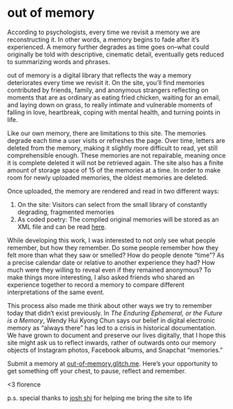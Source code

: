 # out of memory

According to psychologists, every time we revisit a memory we are reconstructing it. In other words, a memory begins to fade after it’s experienced. A memory further degrades as time goes on–what could originally be told with descriptive, cinematic detail, eventually gets reduced to summarizing words and phrases. 
 
out of memory is a digital library that reflects the way a memory deteriorates every time we revisit it. On the site, you’ll find memories contributed by friends, family, and anonymous strangers reflecting on moments that are as ordinary as eating fried chicken, waiting for an email, and laying down on grass, to really intimate and vulnerable moments of falling in love, heartbreak, coping with mental health, and turning points in life.
 
Like our own memory, there are limitations to this site. The memories degrade each time a user visits or refreshes the page. Over time, letters are deleted from the memory, making it slightly more difficult to read, yet still comprehensible enough. These memories are not repairable, meaning once it is complete deleted it will not be retrieved again. The site also has a finite amount of storage space of 15 of the memories at a time. In order to make room for newly uploaded memories, the oldest memories are deleted. 
 
Once uploaded, the memory are rendered and read in two different ways: 
1. On the site: Visitors can select from the small library of constantly degrading, fragmented memories
2. As coded poetry: The compiled original memories will be stored as an XML file and can be read [here](https://docs.google.com/document/d/1It5h_JXRrHQ9hiXMkG_jBKS3-X_jX94wLFvGeLnSHGw/edit?usp=sharing).
 
While developing this work, I was interested to not only see what people remember, but how they remember. Do some people remember how they felt more than what they saw or smelled? How do people denote “time”? As a precise calendar date or relative to another experience they had? How much were they willing to reveal even if they remained anonymous? To make things more interesting, I also asked friends who shared an experience together to record a memory to compare different interpretations of the same event. 
 
This process also made me think about other ways we try to remember today that didn’t exist previously.  In *The Enduring Ephemeral, or the Future is a Memory*, Wendy Hui Kyong Chun says our belief in digital electronic memory as “always there” has led to a crisis in historical documentation. We have grown to document and preserve our lives digitally, that I hope this site might ask us to reflect inwards, rather of outwards onto our memory objects of Instagram photos, Facebook albums, and Snapchat “memories.” 

Submit a memory at [out-of-memory.glitch.me](out-of-memory.glitch.me). Here’s your opportunity to get something off your chest, to pause, reflect and remember. 

<3
florence

p.s. special thanks to [josh shi](https://github.com/thehandsomepanther) for helping me bring the site to life
